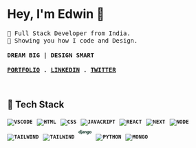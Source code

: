 
# Hey, I'm Edwin 🤟

<p>
  <samp>
    🌿 Full Stack Developer from India. <br>
    🌸 Showing you how I code and Design.
    <br>
    <br>
    <b>DREAM BIG | DESIGN SMART<b>
    <br>
    <br>
    <a href = "/">PORTFOLIO</a> .
    <a href = "https://www.linkedin.com/in/edwinvs/">LINKEDIN</a> .
    <a href = "https://twitter.com/edwiiy">TWITTER</a>
  </samp>
</p><br>

## 🚀 Tech Stack
<code><img height="30" alt="VSCODE" src="https://cdn.jsdelivr.net/gh/devicons/devicon/icons/vscode/vscode-original.svg"></code>&nbsp;&nbsp;
<code><img height="30" alt="HTML" src="https://cdn.jsdelivr.net/gh/devicons/devicon/icons/html5/html5-original.svg"></code>&nbsp;&nbsp;
<code><img height="30" alt="CSS" src="https://cdn.jsdelivr.net/gh/devicons/devicon/icons/css3/css3-original.svg"></code>&nbsp;&nbsp;
<code><img height="30" alt="JAVACRIPT" src="https://cdn.jsdelivr.net/gh/devicons/devicon/icons/javascript/javascript-original.svg"></code>&nbsp;&nbsp;
<code><img height="30" alt="REACT" src="https://cdn.jsdelivr.net/gh/devicons/devicon/icons/react/react-original.svg"></code>&nbsp;&nbsp;
<code><img height="30" alt="NEXT" src="https://cdn.jsdelivr.net/gh/devicons/devicon/icons/nextjs/nextjs-original.svg"></code>&nbsp;&nbsp;
<code><img height="30" alt="NODE" src="https://cdn.jsdelivr.net/gh/devicons/devicon/icons/nodejs/nodejs-original.svg"></code>&nbsp;&nbsp;
<code><img height="30" alt="TAILWIND" src="https://cdn.jsdelivr.net/gh/devicons/devicon/icons/tailwindcss/tailwindcss-original.svg"></code>&nbsp;&nbsp;
<code><img height="30" alt="TAILWIND" src="https://cdn.jsdelivr.net/gh/devicons/devicon/icons/bootstrap/bootstrap-original.svg"></code>&nbsp;&nbsp;
<code><img height="30" alt="DJANGO" src="https://raw.githubusercontent.com/github/explore/80688e429a7d4ef2fca1e82350fe8e3517d3494d/topics/django/django.png"></code>&nbsp;&nbsp;
<code><img height="30" alt="PYTHON" src="https://cdn.jsdelivr.net/gh/devicons/devicon/icons/python/python-original.svg"></code>&nbsp;&nbsp;
<code><img height="30" alt="MONGO" src="https://cdn.jsdelivr.net/gh/devicons/devicon/icons/mongodb/mongodb-original.svg"></code>&nbsp;&nbsp;

#

